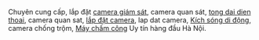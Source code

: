 Chuyên cung cấp, lắp đặt <a title="camera giám sát" href="http://danhviet.com.vn/san-pham/camera-quan-sat/502.html">camera giám sát</a>, camera quan sát, <a title="tong dai dien thoai" href="http://danhviet.com.vn/san-pham/tong-dai-dien-thoai/366.html">tong dai dien thoai</a>, camera quan sat, <a title="lắp đặt camera" href="http://danhviet.com.vn">lắp đặt camera</a>, lap dat camera, <a title="Kích sóng di động" href="http://danhviet.com.vn/thiet-bi-kich-song-dien-thoai.htm">Kích sóng di động</a>, camera chống trộm, <a title="Máy chấm công" href="http://danhviet.com.vn/san-pham/may-cham-cong---access-control/601.html">Máy chấm công</a> Uy tín hàng đầu Hà Nội.
